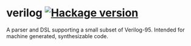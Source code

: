 # verilog [![Hackage version](https://img.shields.io/hackage/v/verilog.svg?style=flat)](http://hackage.haskell.org/package/verilog)

A parser and DSL supporting a small subset of Verilog-95. Intended for machine generated, synthesizable code.
